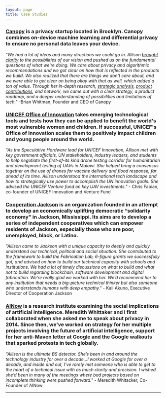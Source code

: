 ```yaml
---
layout: page
title: Case Studies
---
```


<meta name="clients" content="Author: Allison Burtch, 
    Category: 'case studies of previous clients of IRL Research lab and Allison Burtch including startups like Canopy, UNICEF, drones, cooperation jackson socialists and google walkouts'">
<title>Case Studies of IRL Research Lab, tech consultants and Allison Burtch in New York City</title>

### **[Canopy](canopy.cr/)** is a privacy startup located in Brooklyn. Canopy combines on-device machine learning and differential privacy to ensure no personal data leaves your device. 

*"We had a lot of ideas and many directions we could go in. Allison [brought clarity](https://canopy.cr/post/why-is-big-tech-pivoting-on-privacy) to the possibilities of our vision and pushed us on the fundamental questions of what we're doing. We care about privacy and algorithmic recommendations and we got clear on how that is reflected in the products we build. We also realized that there are things we don't care about, and we were able to get clear on being okay with that as well, which added a ton of value. Through her in-depth research, [strategic analysis](https://canopy.cr/post/how-we-think-about-strategy-at-canopy), [product contributions](https://canopy.cr/post/how-tonic-is-experimenting-with-reader-vibes), and network, we came out with a clear strategy, a product roadmap, and a deeper understanding of possibilities and limitations of tech."* -Brian Whitman, Founder and CEO of Canopy


### **[UNICEF Office of Innovation](https://www.unicef.org/innovation/)** takes emerging technological tools and tests how they can be applied to benefit the world's most vulnerable women and children. If successful, UNICEF's Office of Innovation scales them to positively impact children and young people around the world.

*"As the Speculative Hardware lead for UNICEF Innovation, Allison met with key government officials, UN stakeholders, industry leaders, and students to help negotiate the first-of-its kind drone testing corridor for humanitarian and development testing of UAVs in Malawi. She helped bring a consensus together on the use of drones for vaccine delivery and flood response, far ahead of its time. Allison understood the international tech landscape and how to strategically use power to accomplish the UN innovation goals. She advised the UNICEF Venture fund on key UAV investments."* - Chris Fabian, co-founder of UNICEF Innovation and Venture Fund

### **[Cooperation Jackson](https://cooperationjackson.org/)** is an organization founded in an attempt to develop an economically uplifting democratic “solidarity economy" in Jackson, Mississippi. Its aims are to develop a series of independent cooperatives which can empower residents of Jackson, especially those who are poor, unemployed, black, or Latino.

*"Allison came to Jackson with a unique capacity to deeply and quickly understand our technical, political and social situation. She contributed to the framework to build the Fabrication Lab, 6-figure grants we successfully got, and advised on how to build our technical capacity with schools and institutions. We had a lot of timely discussions on what to build and what not to build regarding blockchain, software development and digital fabrication. We’re really glad we worked with her. We’d recommend her to any institution that needs a big-picture technical thinker but also someone who understands humans with deep empathy."* - Kali Akuno, Executive Director of Cooperation Jackson


### **[AINow](https://ainowinstitute.org/)** is a research institute examining the social implications of artificial intelligence. Meredith Whittaker and I first collaborated when she asked me to speak about privacy in 2014. Since then, we've worked on strategy for her multiple projects involving the future of artificial intelligence, support for her anti-Maven letter at Google and the Google walkouts that sparked protests in tech globally. 
*"Allison is the ultimate BS detector. She’s been in and around the technology industry for over a decade...I worked at Google for over a decade, and inside and out, I’ve rarely met someone who is able to get to the heart of a technical issue with as much clarity and precision. I wished she’d been in many of the meetings where bad projects based on incomplete thinking were pushed forward."* - Meredith Whitacker, Co-Founder of AINow




	






***